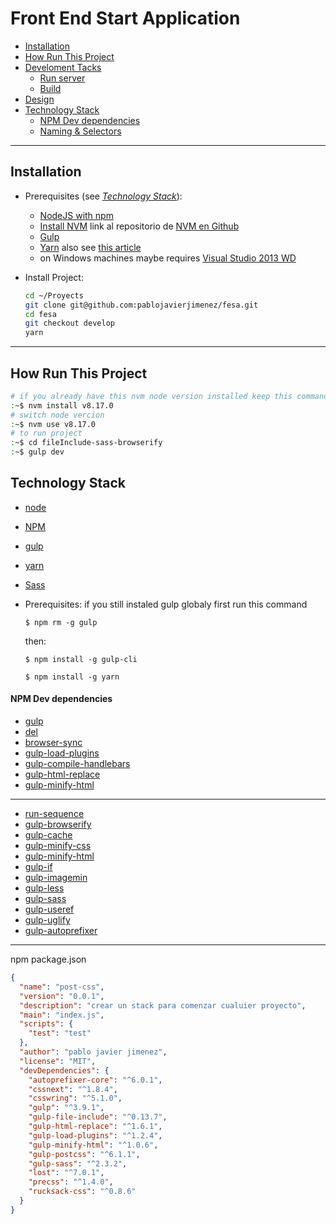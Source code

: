 Front End Start Application
===========================
- [Installation](#installation)
- [How Run This Project](#How-Run-This-Project)
- [Develoment Tacks](#develoment-tacks)
  - [Run server](#run-server)
  - [Build](#build)
- [Design](#design)
- [Technology Stack](#technology-stack)
  - [NPM Dev dependencies](#npm-dev-dependencies)
  - [Naming & Selectors](#naming-&-selectors)
-----





Installation
------------

- Prerequisites (see _[Technology Stack](#technology-stack)_):

    * [NodeJS with npm](https://nodejs.org/en/)
    * [Install NVM](https://www.digitalocean.com/community/tutorials/how-to-install-node-js-on-ubuntu-16-04) link al repositorio de [NVM en Github](https://github.com/nvm-sh/nvm#installing-and-updating)
    * [Gulp](https://www.npmjs.com/package/gulp-4.0.build)
    * [Yarn](https://www.npmjs.com/package/yarn) also see [this article](https://scotch.io/tutorials/yarn-package-manager-an-improvement-over-npm)
    * on Windows machines maybe requires [Visual Studio 2013 WD](https://www.visualstudio.com/downloads/download-visual-studio-vs#d-express-windows-desktop)

- Install Project:
    ```bash
    cd ~/Proyects
    git clone git@github.com:pablojavierjimenez/fesa.git
    cd fesa
    git checkout develop
    yarn
    ```
----

How Run This Project
--------------------
```bash
# if you already have this nvm node version installed keep this command
:~$ nvm install v8.17.0
# switch node vercion  
:~$ nvm use v8.17.0
# to run project
:~$ cd fileInclude-sass-browserify
:~$ gulp dev
```
Technology Stack
---------------
- [node](https://nodejs.org/en/ "node")
- [NPM](http://npmjs.org "NPM")
- [gulp](http://gulpjs.com "gulp")
- [yarn](https://yarnpkg.com/en/docs/usage "gulp")
- [Sass](http://sass-lang.com "Sass")
- Prerequisites:
    if you still instaled gulp globaly first run this command

    ```
    $ npm rm -g gulp
    ```
    then:
    ```
    $ npm install -g gulp-cli
    ```
    ```
    $ npm install -g yarn
    ```
#### NPM Dev dependencies
- [gulp](https://www.npmjs.com/package/gulp-4.0.build)
- [del](https://www.npmjs.com/package/del)
- [browser-sync](https://www.npmjs.com/package/browser-sync)
- [gulp-load-plugins](https://www.npmjs.com/package/gulp-load-plugins)
- [gulp-compile-handlebars](https://www.npmjs.com/package/gulp-compile-handlebarss)
- [gulp-html-replace](https://www.npmjs.com/package/gulp-html-replace)
- [gulp-minify-html](https://www.npmjs.com/package/gulp-minify-html)














------------
- [run-sequence](https://www.npmjs.com/package/run-sequence)
- [gulp-browserify](https://www.npmjs.com/package/browserify)
- [gulp-cache](https://www.npmjs.com/package/gulp-cache)
- [gulp-minify-css](https://www.npmjs.com/package/gulp-minify-css)
- [gulp-minify-html](https://www.npmjs.com/package/gulp-minify-html)
- [gulp-if](https://www.npmjs.com/package/gulp-if)
- [gulp-imagemin](https://www.npmjs.com/package/gulp-imagemin)
- [gulp-less](https://www.npmjs.com/package/gulp-less)
- [gulp-sass](https://www.npmjs.com/package/gulp-sass)
- [gulp-useref](https://www.npmjs.com/package/gulp-useref)
- [gulp-uglify](https://www.npmjs.com/package/gulp-uglify)
- [gulp-autoprefixer](https://www.npmjs.com/package/gulp-autoprefixer)
------------








npm package.json
```json
{
  "name": "post-css",
  "version": "0.0.1",
  "description": "crear un stack para comenzar cualuier proyecto",
  "main": "index.js",
  "scripts": {
    "test": "test"
  },
  "author": "pablo javier jimenez",
  "license": "MIT",
  "devDependencies": {
    "autoprefixer-core": "^6.0.1",
    "cssnext": "^1.8.4",
    "csswring": "^5.1.0",
    "gulp": "^3.9.1",
    "gulp-file-include": "^0.13.7",
    "gulp-html-replace": "^1.6.1",
    "gulp-load-plugins": "^1.2.4",
    "gulp-minify-html": "^1.0.6",
    "gulp-postcss": "^6.1.1",
    "gulp-sass": "^2.3.2",
    "lost": "^7.0.1",
    "precss": "^1.4.0",
    "rucksack-css": "^0.8.6"
  }
}
```
